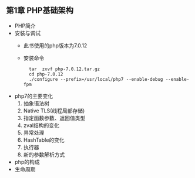 ## 第1章 PHP基础架构
- PHP简介
- 安装与调试
	- 此书使用的php版本为7.0.12
	- 安装命令
		
			tar  zxvf php-7.0.12.tar.gz
			cd php-7.0.12
			./configure --prefix=/usr/local/php7 --enable-debug --enable-fpm

-  php7的主要变化
	1. 抽象语法树
	2. Native TLS(线程局部存储)
	3. 指定函数参数、返回值类型
	4. zval结构的变化
	5. 异常处理
	6. HashTable的变化
	7. 执行器
	8. 新的参数解析方式
- php的构成
- 生命周期
